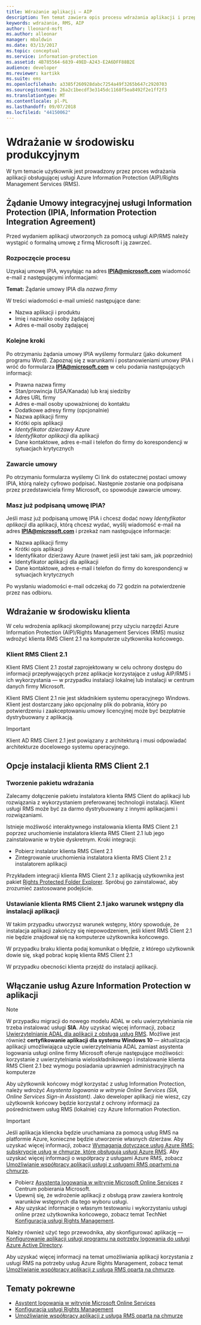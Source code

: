 ```yaml
---
title: Wdrażanie aplikacji — AIP
description: Ten temat zawiera opis procesu wdrażania aplikacji i przeprowadza przez niego
keywords: wdrażanie, RMS, AIP
author: lleonard-msft
ms.author: alleonar
manager: mbaldwin
ms.date: 03/13/2017
ms.topic: conceptual
ms.service: information-protection
ms.assetid: 4B785564-6839-49ED-A243-E2A6DFF88B2E
audience: developer
ms.reviewer: kartikk
ms.suite: ems
ms.openlocfilehash: a3385f260928dabc7254a49f3265b647c2920703
ms.sourcegitcommit: 26a2c1becdf3e3145dc1168f5ea8492f2e1ff2f3
ms.translationtype: MT
ms.contentlocale: pl-PL
ms.lasthandoff: 09/07/2018
ms.locfileid: "44150062"
---
```

# <a name="deploy-into-production"></a>Wdrażanie w środowisku produkcyjnym

W tym temacie użytkownik jest prowadzony przez proces wdrażania aplikacji obsługującej usługi Azure Information Protection (AIP)/Rights Management Services (RMS).

## <a name="request-an-information-protection-integration-agreement-ipia"></a>Żądanie Umowy integracyjnej usługi Information Protection (IPIA, Information Protection Integration Agreement)
Przed wydaniem aplikacji utworzonych za pomocą usługi AIP/RMS należy wystąpić o formalną umowę z firmą Microsoft i ją zawrzeć.

### <a name="begin-the-process"></a>Rozpoczęcie procesu
Uzyskaj umowę IPIA, wysyłając na adres **IPIA@microsoft.com** wiadomość e-mail z następującymi informacjami:

**Temat:** Żądanie umowy IPIA dla *nazwa firmy*

W treści wiadomości e-mail umieść następujące dane:
- Nazwa aplikacji i produktu
- Imię i nazwisko osoby żądającej
- Adres e-mail osoby żądającej

### <a name="next-steps"></a>Kolejne kroki
Po otrzymaniu żądania umowy IPIA wyślemy formularz (jako dokument programu Word).
Zapoznaj się z warunkami i postanowieniami umowy IPIA i wróć do formularza **IPIA@microsoft.com** w celu podania następujących informacji:
- Prawna nazwa firmy
- Stan/prowincja (USA/Kanada) lub kraj siedziby
- Adres URL firmy
- Adres e-mail osoby upoważnionej do kontaktu
- Dodatkowe adresy firmy (opcjonalnie)
- Nazwa aplikacji firmy
- Krótki opis aplikacji
- *Identyfikator dzierżawy Azure*
- *Identyfikator aplikacji* dla aplikacji
- Dane kontaktowe, adres e-mail i telefon do firmy do korespondencji w sytuacjach krytycznych

### <a name="completing-the-agreement"></a>Zawarcie umowy
Po otrzymaniu formularza wyślemy Ci link do ostatecznej postaci umowy IPIA, którą należy cyfrowo podpisać. Następnie zostanie ona podpisana przez przedstawiciela firmy Microsoft, co spowoduje zawarcie umowy.

### <a name="already-have-a-signed-ipia"></a>Masz już podpisaną umowę IPIA?
Jeśli masz już podpisaną umowę IPIA i chcesz dodać nowy *Identyfikator aplikacji* dla aplikacji, którą chcesz wydać, wyślij wiadomość e-mail na adres **IPIA@microsoft.com** i przekaż nam następujące informacje:
- Nazwa aplikacji firmy
- Krótki opis aplikacji
- Identyfikator dzierżawy Azure (nawet jeśli jest taki sam, jak poprzednio)
- Identyfikator aplikacji dla aplikacji
- Dane kontaktowe, adres e-mail i telefon do firmy do korespondencji w sytuacjach krytycznych

Po wysłaniu wiadomości e-mail odczekaj do 72 godzin na potwierdzenie przez nas odbioru.

## <a name="deploying-to-the-client-environment"></a>Wdrażanie w środowisku klienta

W celu wdrożenia aplikacji skompilowanej przy użyciu narzędzi Azure Information Protection (AIP)/Rights Management Services (RMS) musisz wdrożyć klienta RMS Client 2.1 na komputerze użytkownika końcowego.

### <a name="rms-client-21"></a>Klient RMS Client 2.1
Klient RMS Client 2.1 został zaprojektowany w celu ochrony dostępu do informacji przepływających przez aplikacje korzystające z usług AIP/RMS i ich wykorzystania — w przypadku instalacji lokalnej lub instalacji w centrum danych firmy Microsoft.

Klient RMS Client 2.1 nie jest składnikiem systemu operacyjnego Windows. Klient jest dostarczany jako opcjonalny plik do pobrania, który po potwierdzeniu i zaakceptowaniu umowy licencyjnej może być bezpłatnie dystrybuowany z aplikacją.

> [!IMPORTANT]
> Klient AD RMS Client 2.1 jest powiązany z architekturą i musi odpowiadać architekturze docelowego systemu operacyjnego.


## <a name="rms-client-21-installation-options"></a>Opcje instalacji klienta RMS Client 2.1

### <a name="creating-your-deployment-package"></a>Tworzenie pakietu wdrażania

Zalecamy dołączenie pakietu instalatora klienta RMS Client do aplikacji lub rozwiązania z wykorzystaniem preferowanej technologii instalacji. Klient usługi RMS może być za darmo dystrybuowany z innymi aplikacjami i rozwiązaniami.

Istnieje możliwość interaktywnego instalowania klienta RMS Client 2.1 poprzez uruchomienie instalatora klienta RMS Client 2.1 lub jego zainstalowanie w trybie dyskretnym. Kroki integracji:

-   Pobierz instalator klienta RMS Client 2.1
-   Zintegrowanie uruchomienia instalatora klienta RMS Client 2.1 z instalatorem aplikacji

Przykładem integracji klienta RMS Client 2.1 z aplikacją użytkownika jest pakiet [Rights Protected Folder Explorer](https://technet.microsoft.com/library/rights-protected-folder-explorer(v=ws.10).aspx). Spróbuj go zainstalować, aby zrozumieć zastosowane podejście.

### <a name="make-rms-client-21-a-pre-requisite-for-your-application-install"></a>Ustawianie klienta RMS Client 2.1 jako warunek wstępny dla instalacji aplikacji

W takim przypadku utworzysz warunek wstępny, który spowoduje, że instalacja aplikacji zakończy się niepowodzeniem, jeśli klient RMS Client 2.1 nie będzie znajdował się na komputerze użytkownika końcowego.

W przypadku braku klienta podaj komunikat o błędzie, z którego użytkownik dowie się, skąd pobrać kopię klienta RMS Client 2.1

W przypadku obecności klienta przejdź do instalacji aplikacji.

## <a name="enabling-azure-information-protection-services-with-your-application"></a>Włączanie usług Azure Information Protection w aplikacji

> [!NOTE]
> W przypadku migracji do nowego modelu ADAL w celu uwierzytelniania nie trzeba instalować usługi **SIA**. Aby uzyskać więcej informacji, zobacz [Uwierzytelnianie ADAL dla aplikacji z obsługą usług RMS](adal-auth.md).
> Możliwe jest również **certyfikowanie aplikacji dla systemu Windows 10** — aktualizacja aplikacji umożliwiająca użycie uwierzytelniania ADAL zamiast asystenta logowania usługi online firmy Microsoft oferuje następujące możliwości: korzystanie z uwierzytelniania wieloskładnikowego i instalowanie klienta RMS Client 2.1 bez wymogu posiadania uprawnień administracyjnych na komputerze

Aby użytkownik końcowy mógł korzystać z usług Information Protection, należy wdrożyć *Asystenta logowania w witrynie Online Services (SIA, Online Services Sign-in Assistant)*. Jako deweloper aplikacji nie wiesz, czy użytkownik końcowy będzie korzystał z ochrony informacji za pośrednictwem usług RMS (lokalnie) czy Azure Information Protection.


> [!IMPORTANT]
> Jeśli aplikacja kliencka będzie uruchamiana za pomocą usług RMS na platformie Azure, konieczne będzie utworzenie własnych dzierżaw. Aby uzyskać więcej informacji, zobacz [Wymagania dotyczące usług Azure RMS: subskrypcje usług w chmurze, które obsługują usługi Azure RMS](../requirements.md).
> Aby uzyskać więcej informacji o współpracy z usługami Azure RMS, zobacz [Umożliwianie współpracy aplikacji usługi z usługami RMS opartymi na chmurze](how-to-use-file-api-with-aadrm-cloud.md).

-   Pobierz [Asystenta logowania w witrynie Microsoft Online Services](http://www.microsoft.com/download/details.aspx?id=28177) z Centrum pobierania Microsoft.
-   Upewnij się, że wdrożenie aplikacji z obsługą praw zawiera kontrolę warunków wstępnych dla tego wyboru usługi.
-   Aby uzyskać informacje o własnym testowaniu i wykorzystaniu usługi online przez użytkownika końcowego, zobacz temat TechNet [Konfiguracja usługi Rights Management](https://TechNet.Microsoft.Com/library/jj585002.aspx).

Należy również użyć tego przewodnika, aby skonfigurować aplikację — [Konfigurowanie aplikacji usługi programu na potrzeby logowania do usługi Azure Active Directory](https://docs.microsoft.com/azure/app-service-mobile/app-service-mobile-how-to-configure-active-directory-authentication).

Aby uzyskać więcej informacji na temat umożliwiania aplikacji korzystania z usługi RMS na potrzeby usług Azure Rights Management, zobacz temat [Umożliwianie współpracy aplikacji z usługą RMS opartą na chmurze](how-to-use-file-api-with-aadrm-cloud.md).

## <a name="related-topics"></a>Tematy pokrewne

* [Asystent logowania w witrynie Microsoft Online Services](http://www.microsoft.com/download/details.aspx?id=28177)
* [Konfiguracja usługi Rights Management](https://TechNet.Microsoft.Com/library/jj585002.aspx)
* [Umożliwianie współpracy aplikacji z usługą RMS opartą na chmurze](how-to-use-file-api-with-aadrm-cloud.md)

